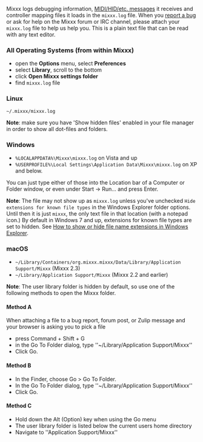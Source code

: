 Mixxx logs debugging information, [MIDI/HID/etc.
messages](command_line_options) it receives and controller mapping files
it loads in the `mixxx.log` file. When you [report a
bug](reporting%20bugs) or ask for help on the Mixxx forum or IRC
channel, please attach your `mixxx.log` file to help us help you. This
is a plain text file that can be read with any text editor.

### All Operating Systems (from within Mixxx)

* open the **Options** menu, select **Preferences**
* select **Library**, scroll to the bottom
* click **Open Mixxx settings folder**
* find `mixxx.log` file

### Linux

`~/.mixxx/mixxx.log`

**Note**: make sure you have 'Show hidden files' enabled in your file manager
in order to show all dot-files and folders.

### Windows

- `%LOCALAPPDATA%\Mixxx\mixxx.log` on Vista and up  
- `%USERPROFILE%\Local Settings\Application Data\Mixxx\mixxx.log` on
XP and below.

You can just type either of those into the Location
bar of a Computer or Folder window, or even under Start -\> Run...
and press Enter.

**Note**: The file may not show up as `mixxx.log` unless you've
    unchecked `Hide extensions for known file types` in the Windows
    Explorer folder options. Until then it is just `mixxx`, the only
    text file in that location (with a notepad icon.) By default in
    Windows 7 and up, extensions for known file types are set to hidden.
    See [How to show or hide file name extensions in Windows
    Explorer](http://support.microsoft.com/kb/865219).

### macOS
 - `~/Library/Containers/org.mixxx.mixxx/Data/Library/Application Support/Mixxx` (Mixxx 2.3)
- `~/Library/Application Support/Mixxx` (Mixxx 2.2 and earlier)

**Note**: The user library folder is hidden by default, so use one of
the following methods to open the Mixxx folder.

#### Method A
When attaching a file to a bug report, forum post, or Zulip message and your browser is asking you to pick a file
* press Command + Shift + G
* in the Go To Folder dialog, type ''~/Library/Application Support/Mixxx''
* Click Go.

#### Method B
* In the Finder, choose Go > Go To Folder.
* In the Go To Folder dialog, type ''~/Library/Application Support/Mixxx''
* Click Go.

#### Method C
* Hold down the Alt (Option) key when using the Go menu
* The user library folder is listed below the current users home directory
* Navigate to ''Application Support/Mixxx''

